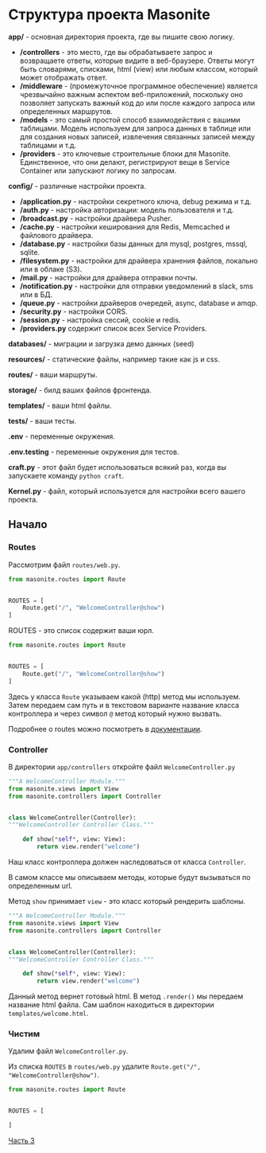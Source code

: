 # Структура проекта Masonite

**app/** - основная директория проекта, где вы пишите свою логику.

- **/controllers** - это место, где вы обрабатываете запрос и возвращаете ответы, которые видите в 
веб-браузере. Ответы могут быть словарями, списками, html (view) или любым классом, который может 
отображать ответ.
- **/middleware** - (промежуточное программное обеспечение) является чрезвычайно важным аспектом 
веб-приложений, поскольку оно позволяет запускать важный код до или после каждого запроса или 
определенных маршрутов.
- **/models** - это самый простой способ взаимодействия с вашими таблицами. Модель используем для 
запроса данных в таблице или для создания новых записей, извлечения связанных записей между 
таблицами и т.д.
- **/providers** - это ключевые строительные блоки для Masonite. Единственное, что они делают, 
регистрируют вещи в Service Container или запускают логику по запросам.

**config/** - различные настройки проекта.

- **/application.py** - настройки секретного ключа, debug режима и т.д.
- **/auth.py** - настройка авторизации: модель пользователя и т.д.
- **/broadcast.py** - настройки драйвера Pusher.
- **/cache.py** - настройки кеширования для Redis, Memcached и файлового драйвера.
- **/database.py** - настройки базы данных для mysql, postgres, mssql, sqlite.
- **/filesystem.py** - настройки для драйвера хранения файлов, локально или в облаке (S3).
- **/mail.py** - настройки для драйвера отправки почты.
- **/notification.py** - настройки для отправки уведомлений в slack, sms или в БД.
- **/queue.py** - настройки драйверов очередей, async, database и amqp.
- **/security.py** - настройки CORS.
- **/session.py** - настройка сессий, cookie и redis. 
- **/providers.py** содержит список всех Service Providers.

**databases/** - миграции и загрузка демо данных (seed)

**resources/** - статические файлы, например такие как js и css.

**routes/** - ваши маршруты.

**storage/** - билд ваших файлов фронтенда.

**templates/** - ваши html файлы.

**tests/** - ваши тесты.

**.env** - переменные окружения.

**.env.testing** - переменные окружения для тестов.

**craft.py** - этот файл будет использоваться всякий раз, когда вы запускаете команду `python craft`.

**Kernel.py** - файл, который используется для настройки всего вашего проекта.

## Начало

### Routes
Рассмотрим файл `routes/web.py`.
```py hl_lines="4" linenums="1" title="routes/web.py"
from masonite.routes import Route


ROUTES = [
    Route.get("/", "WelcomeController@show")
]
```
ROUTES - это список содержит ваши юрл.

```py hl_lines="5" linenums="1" title="routes/web.py" 
from masonite.routes import Route


ROUTES = [
    Route.get("/", "WelcomeController@show")
]
```

Здесь у класса `Route` указываем какой (http) метод мы используем. Затем передаем сам путь и в текстовом 
варианте название класса контроллера и через символ `@` метод который нужно вызвать.

Подробнее о routes можно посмотреть в [документации](https://masonite.pro/basics/routing/).

### Controller
В директории `app/controllers` откройте файл `WelcomeController.py`
```py hl_lines="6" linenums="1" title="app/controllers/WelcomeController.py" 
"""A WelcomeController Module."""
from masonite.views import View
from masonite.controllers import Controller


class WelcomeController(Controller):
"""WelcomeController Controller Class."""

    def show(*self*, view: View):
        return view.render("welcome")
```
Наш класс контроллера должен наследоваться от класса `Controller`.

В самом классе мы описываем методы, которые будут вызываться по определенным url.

Метод `show` принимает `view` - это класс который рендерить шаблоны. 

```py hl_lines="9 10" linenums="1" title="app/controllers/WelcomeController.py" 
"""A WelcomeController Module."""
from masonite.views import View
from masonite.controllers import Controller


class WelcomeController(Controller):
"""WelcomeController Controller Class."""

    def show(*self*, view: View):
        return view.render("welcome")
```

Данный метод вернет готовый html. В метод `.render()` мы передаем название html файла.
Сам шаблон находиться в директории `templates/welcome.html`.

### Чистим
Удалим файл `WelcomeController.py`.

Из списка `ROUTES` в `routes/web.py` удалите `Route.get("/", "WelcomeController@show")`.

```py hl_lines="5" linenums="1" title="routes/web.py" 
from masonite.routes import Route


ROUTES = [

]
```
[Часть 3](/examples/todo/database_architecture/)
